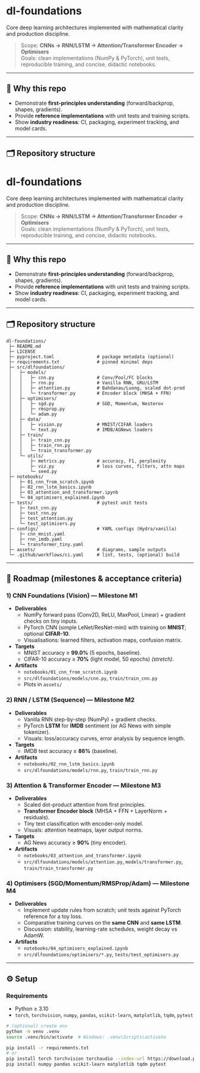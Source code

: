 # dl-foundations
Core deep learning architectures implemented with mathematical clarity and production discipline.

> Scope: **CNNs → RNN/LSTM → Attention/Transformer Encoder → Optimisers**  
> Goals: clean implementations (NumPy & PyTorch), unit tests, reproducible training, and concise, didactic notebooks.

---

## 🔎 Why this repo
- Demonstrate **first-principles understanding** (forward/backprop, shapes, gradients).
- Provide **reference implementations** with unit tests and training scripts.
- Show **industry readiness**: CI, packaging, experiment tracking, and model cards.

---

## 🗂️ Repository structure



# dl-foundations
Core deep learning architectures implemented with mathematical clarity and production discipline.

> Scope: **CNNs → RNN/LSTM → Attention/Transformer Encoder → Optimisers**  
> Goals: clean implementations (NumPy & PyTorch), unit tests, reproducible training, and concise, didactic notebooks.

---

## 🔎 Why this repo
- Demonstrate **first-principles understanding** (forward/backprop, shapes, gradients).
- Provide **reference implementations** with unit tests and training scripts.
- Show **industry readiness**: CI, packaging, experiment tracking, and model cards.

---

## 🗂️ Repository structure
```text
dl-foundations/
 ├─ README.md
 ├─ LICENSE
 ├─ pyproject.toml                # package metadata (optional)
 ├─ requirements.txt              # pinned minimal deps
 ├─ src/dlfoundations/
 │   ├─ models/
 │   │   ├─ cnn.py                # Conv/Pool/FC blocks
 │   │   ├─ rnn.py                # Vanilla RNN, GRU/LSTM
 │   │   ├─ attention.py          # Bahdanau/Luong, scaled dot-prod
 │   │   └─ transformer.py        # Encoder block (MHSA + FFN)
 │   ├─ optimisers/
 │   │   ├─ sgd.py                # SGD, Momentum, Nesterov
 │   │   ├─ rmsprop.py
 │   │   └─ adam.py
 │   ├─ data/
 │   │   ├─ vision.py             # MNIST/CIFAR loaders
 │   │   └─ text.py               # IMDB/AGNews loaders
 │   ├─ train/
 │   │   ├─ train_cnn.py
 │   │   ├─ train_rnn.py
 │   │   └─ train_transformer.py
 │   └─ utils/
 │       ├─ metrics.py            # accuracy, F1, perplexity
 │       ├─ viz.py                # loss curves, filters, attn maps
 │       └─ seed.py
 ├─ notebooks/
 │   ├─ 01_cnn_from_scratch.ipynb
 │   ├─ 02_rnn_lstm_basics.ipynb
 │   ├─ 03_attention_and_transformer.ipynb
 │   └─ 04_optimisers_explained.ipynb
 ├─ tests/                        # pytest unit tests
 │   ├─ test_cnn.py
 │   ├─ test_rnn.py
 │   ├─ test_attention.py
 │   └─ test_optimisers.py
 ├─ configs/                      # YAML configs (Hydra/vanilla)
 │   ├─ cnn_mnist.yaml
 │   ├─ rnn_imdb.yaml
 │   └─ transformer_tiny.yaml
 ├─ assets/                       # diagrams, sample outputs
 └─ .github/workflows/ci.yaml     # lint, tests, (optional) build
```



---

## 🧭 Roadmap (milestones & acceptance criteria)

### 1) CNN Foundations (Vision) — **Milestone M1**
- **Deliverables**
  - NumPy forward pass (Conv2D, ReLU, MaxPool, Linear) + gradient checks on tiny inputs.
  - PyTorch CNN (simple LeNet/ResNet-mini) with training on **MNIST**; optional **CIFAR-10**.
  - Visualisations: learned filters, activation maps, confusion matrix.
- **Targets**
  - MNIST accuracy ≥ **99.0%** (5 epochs, baseline).
  - CIFAR-10 accuracy ≥ **70%** (light model, 50 epochs) *(stretch)*.
- **Artifacts**
  - `notebooks/01_cnn_from_scratch.ipynb`
  - `src/dlfoundations/models/cnn.py`, `train/train_cnn.py`
  - Plots in `assets/`

### 2) RNN / LSTM (Sequence) — **Milestone M2**
- **Deliverables**
  - Vanilla RNN step-by-step (NumPy) + gradient checks.
  - PyTorch **LSTM** for **IMDB** sentiment (or AG News with simple tokenizer).
  - Visuals: loss/accuracy curves, error analysis by sequence length.
- **Targets**
  - IMDB test accuracy ≥ **86%** (baseline).
- **Artifacts**
  - `notebooks/02_rnn_lstm_basics.ipynb`
  - `src/dlfoundations/models/rnn.py`, `train/train_rnn.py`

### 3) Attention & Transformer Encoder — **Milestone M3**
- **Deliverables**
  - Scaled dot-product attention from first principles.
  - **Transformer Encoder block** (MHSA + FFN + LayerNorm + residuals).
  - Tiny text classification with encoder-only model.
  - Visuals: attention heatmaps, layer output norms.
- **Targets**
  - AG News accuracy ≥ **90%** (tiny encoder).
- **Artifacts**
  - `notebooks/03_attention_and_transformer.ipynb`
  - `src/dlfoundations/models/attention.py`, `models/transformer.py`, `train/train_transformer.py`

### 4) Optimisers (SGD/Momentum/RMSProp/Adam) — **Milestone M4**
- **Deliverables**
  - Implement update rules from scratch; unit tests against PyTorch reference for a toy loss.
  - Comparative training curves on the **same CNN** and **same LSTM**.
  - Discussion: stability, learning-rate schedules, weight decay vs AdamW.
- **Artifacts**
  - `notebooks/04_optimisers_explained.ipynb`
  - `src/dlfoundations/optimisers/*.py`, `tests/test_optimisers.py`

---

## ⚙️ Setup

### Requirements
- Python ≥ 3.10  
- `torch`, `torchvision`, `numpy`, `pandas`, `scikit-learn`, `matplotlib`, `tqdm`, `pytest`

```bash
# (optional) create env
python -m venv .venv
source .venv/bin/activate  # Windows: .venv\Scripts\activate

pip install -r requirements.txt
# or
pip install torch torchvision torchaudio --index-url https://download.pytorch.org/whl/cu121
pip install numpy pandas scikit-learn matplotlib tqdm pytest
